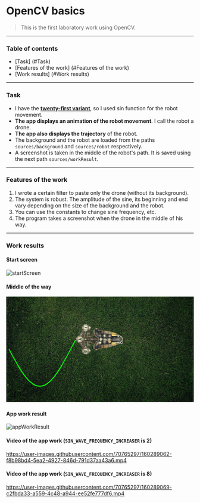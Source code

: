 # OpenCV basics

> This is the first laboratory work using OpenCV.

---

### Table of contents

- [Task] (#Task)
- [Features of the work] (#Features of the work)
- [Work results] (#Work results)

---

### Task

- I have the <ins>**twenty-first variant**</ins>, so I used sin function for the robot movement.
- **The app displays an animation of the robot movement**. I call the robot a drone.
- **The app also displays the trajectory** of the robot.
- The background and the robot are loaded from the paths `sources/background` and `sources/robot` respectively.
- A screenshot is taken in the middle of the robot's path. It is saved using the next path `sources/workResult`.

---

### Features of the work

1. I wrote a certain filter to paste only the drone (without its background).
2. The system is robust. The amplitude of the sine, its beginning and end vary depending on the size of the background and the robot.
3. You can use the constants to change sine frequency, etc.
4. The program takes a screenshot when the drone in the middle of his way.

---

### Work results

#### Start screen 
![startScreen](https://user-images.githubusercontent.com/70765297/160289024-7ac6202f-ba00-4271-99fe-80d2c057f71c.png)

#### Middle of the way
![theHalfOfTheRoboPath](sources/workResult/theHalfOfTheRoboPath.jpg)

#### App work result
![appWorkResult](https://user-images.githubusercontent.com/70765297/160289044-55b1b1b5-0a97-403b-b47c-520c7a9a5949.png)

#### Video of the app work (`SIN_WAVE_FREQUENCY_INCREASER` is 2)
https://user-images.githubusercontent.com/70765297/160289062-f8b98bd4-5ea2-4927-846d-791d37aa43a6.mp4

#### Video of the app work (`SIN_WAVE_FREQUENCY_INCREASER` is 8)
https://user-images.githubusercontent.com/70765297/160289069-c2fbda33-a559-4c48-a944-ee52fe777df6.mp4
